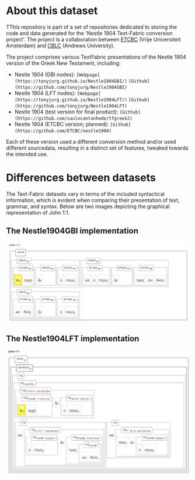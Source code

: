 # About this dataset

TThis repository is part of a set of repositories dedicated to storing the code and data generated for the 'Nestle 1904 Text-Fabric conversion project'. The project is a collaboration between [ETCBC](https://github.com/ETCBC) (Vrije Universiteit Amsterdam) and [CBLC](https://github.com/CenterBLC) (Andrews University). 

The project comprises various TextFabric presentations of the Nestle 1904 version of the Greek New Testament, including:
* Nestle 1904 (GBI nodes): `[Webpage](https://tonyjurg.github.io/Nestle1904GBI/)` `[Github](https://github.com/tonyjurg/Nestle1904GBI)`
* Nestle 1904 (LFT nodes): `[Webpage](https://tonyjurg.github.io/Nestle1904LFT/)` `[Github](https://github.com/tonyjurg/Nestle1904LFT)`
* Nestle 1904 (test version for final product): `[Github](https://github.com/saulocantanhede/tfgreek2)`
* Nestle 1904 (ETCBC version; planned): `[Github](https://github.com/ETCBC/nestle1904)`

Each of these version used a different conversion method and/or used different sourcedata, resulting in a distinct set of features, tweaked towards the intended use. 

# Differences between datasets

The Text-Fabric datasets vary in terms of the included syntactical information, which is evident when comparing their presentation of text, grammar, and syntax. Below are two images depicting the graphical representation of John 1:1.

## The Nestle1904GBI implementation

<img src="assets/images/john1v1GBI.jpg" alt="John 1v1 in Nestle1904GBI Text-Fabric">

## The Nestle1904LFT implementation

<img src="assets/images/john1v1LFT.jpg" alt="John 1v1 in Nestle1904LFT Text-Fabric">





